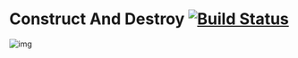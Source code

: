 # Construct And Destroy [![Build Status](https://travis-ci.org/SanderBouwman/ConstructAndDestroy.svg?branch=development)](https://travis-ci.org/SanderBouwman/ConstructAndDestroy)

![img](http://i.imgur.com/y4dZCWV.jpg)

